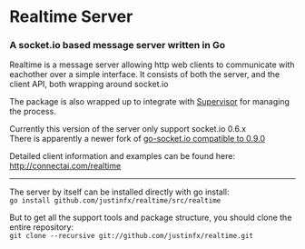 # Realtime Server
### A socket.io based message server written in Go

Realtime is a message server allowing http web clients to communicate with eachother over a simple interface. 
It consists of both the server, and the client API, both wrapping around socket.io

The package is also wrapped up to integrate with [Supervisor](https://github.com/Supervisor/supervisor) for managing the process.

Currently this version of the server only support socket.io 0.6.x  
There is apparently a newer fork of [go-socket.io compatible to 0.9.0](http://code.google.com/p/go-socketio/)

Detailed client information and examples can be found here:
http://connectai.com/realtime

---------------------

The server by itself can be installed directly with go install:  
`go install github.com/justinfx/realtime/src/realtime`

But to get all the support tools and package structure, you should clone the entire repository:  
`git clone --recursive git://github.com/justinfx/realtime.git`